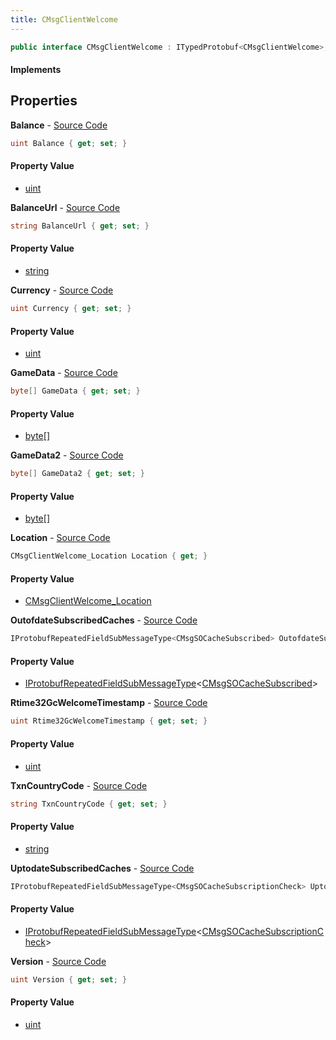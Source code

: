 ```yaml
---
title: CMsgClientWelcome
---
```


```csharp
public interface CMsgClientWelcome : ITypedProtobuf<CMsgClientWelcome>, INativeHandle
```

#### Implements

## Properties

**Balance** - [Source Code](https://github.com/swiftly-solution/swiftlys2/blob/main/managed/src/SwiftlyS2.Generated/Protobufs/Interfaces/CMsgClientWelcome.cs#L37)

```csharp
uint Balance { get; set; }
```

#### Property Value

- [uint](https://learn.microsoft.com/dotnet/api/system.uint32)

**BalanceUrl** - [Source Code](https://github.com/swiftly-solution/swiftlys2/blob/main/managed/src/SwiftlyS2.Generated/Protobufs/Interfaces/CMsgClientWelcome.cs#L40)

```csharp
string BalanceUrl { get; set; }
```

#### Property Value

- [string](https://learn.microsoft.com/dotnet/api/system.string)

**Currency** - [Source Code](https://github.com/swiftly-solution/swiftlys2/blob/main/managed/src/SwiftlyS2.Generated/Protobufs/Interfaces/CMsgClientWelcome.cs#L34)

```csharp
uint Currency { get; set; }
```

#### Property Value

- [uint](https://learn.microsoft.com/dotnet/api/system.uint32)

**GameData** - [Source Code](https://github.com/swiftly-solution/swiftlys2/blob/main/managed/src/SwiftlyS2.Generated/Protobufs/Interfaces/CMsgClientWelcome.cs#L16)

```csharp
byte[] GameData { get; set; }
```

#### Property Value

- [byte](https://learn.microsoft.com/dotnet/api/system.byte)[]

**GameData2** - [Source Code](https://github.com/swiftly-solution/swiftlys2/blob/main/managed/src/SwiftlyS2.Generated/Protobufs/Interfaces/CMsgClientWelcome.cs#L28)

```csharp
byte[] GameData2 { get; set; }
```

#### Property Value

- [byte](https://learn.microsoft.com/dotnet/api/system.byte)[]

**Location** - [Source Code](https://github.com/swiftly-solution/swiftlys2/blob/main/managed/src/SwiftlyS2.Generated/Protobufs/Interfaces/CMsgClientWelcome.cs#L25)

```csharp
CMsgClientWelcome_Location Location { get; }
```

#### Property Value

- [CMsgClientWelcome_Location](/docs/api/shared/protobufdefinitions/cmsgclientwelcome_location)

**OutofdateSubscribedCaches** - [Source Code](https://github.com/swiftly-solution/swiftlys2/blob/main/managed/src/SwiftlyS2.Generated/Protobufs/Interfaces/CMsgClientWelcome.cs#L19)

```csharp
IProtobufRepeatedFieldSubMessageType<CMsgSOCacheSubscribed> OutofdateSubscribedCaches { get; }
```

#### Property Value

- [IProtobufRepeatedFieldSubMessageType](/docs/api/shared/netmessages/iprotobufrepeatedfieldsubmessagetype-1)<[CMsgSOCacheSubscribed](/docs/api/shared/protobufdefinitions/cmsgsocachesubscribed)>

**Rtime32GcWelcomeTimestamp** - [Source Code](https://github.com/swiftly-solution/swiftlys2/blob/main/managed/src/SwiftlyS2.Generated/Protobufs/Interfaces/CMsgClientWelcome.cs#L31)

```csharp
uint Rtime32GcWelcomeTimestamp { get; set; }
```

#### Property Value

- [uint](https://learn.microsoft.com/dotnet/api/system.uint32)

**TxnCountryCode** - [Source Code](https://github.com/swiftly-solution/swiftlys2/blob/main/managed/src/SwiftlyS2.Generated/Protobufs/Interfaces/CMsgClientWelcome.cs#L43)

```csharp
string TxnCountryCode { get; set; }
```

#### Property Value

- [string](https://learn.microsoft.com/dotnet/api/system.string)

**UptodateSubscribedCaches** - [Source Code](https://github.com/swiftly-solution/swiftlys2/blob/main/managed/src/SwiftlyS2.Generated/Protobufs/Interfaces/CMsgClientWelcome.cs#L22)

```csharp
IProtobufRepeatedFieldSubMessageType<CMsgSOCacheSubscriptionCheck> UptodateSubscribedCaches { get; }
```

#### Property Value

- [IProtobufRepeatedFieldSubMessageType](/docs/api/shared/netmessages/iprotobufrepeatedfieldsubmessagetype-1)<[CMsgSOCacheSubscriptionCheck](/docs/api/shared/protobufdefinitions/cmsgsocachesubscriptioncheck)>

**Version** - [Source Code](https://github.com/swiftly-solution/swiftlys2/blob/main/managed/src/SwiftlyS2.Generated/Protobufs/Interfaces/CMsgClientWelcome.cs#L13)

```csharp
uint Version { get; set; }
```

#### Property Value

- [uint](https://learn.microsoft.com/dotnet/api/system.uint32)

